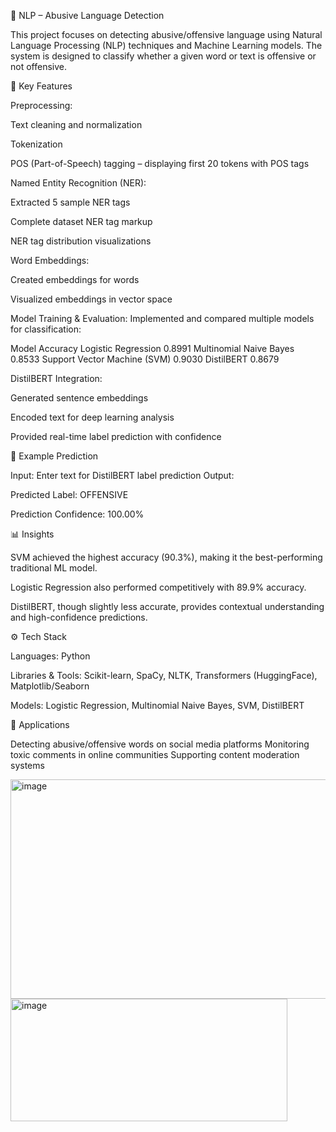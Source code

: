 🚨 NLP – Abusive Language Detection

This project focuses on detecting abusive/offensive language using Natural Language Processing (NLP) techniques and Machine Learning models. The system is designed to classify whether a given word or text is offensive or not offensive.

🔑 Key Features

Preprocessing:

Text cleaning and normalization

Tokenization

POS (Part-of-Speech) tagging – displaying first 20 tokens with POS tags

Named Entity Recognition (NER):

Extracted 5 sample NER tags

Complete dataset NER tag markup

NER tag distribution visualizations

Word Embeddings:

Created embeddings for words

Visualized embeddings in vector space

Model Training & Evaluation:
Implemented and compared multiple models for classification:

Model	Accuracy
Logistic Regression	0.8991
Multinomial Naive Bayes	0.8533
Support Vector Machine (SVM)	0.9030
DistilBERT	0.8679

DistilBERT Integration:

Generated sentence embeddings

Encoded text for deep learning analysis

Provided real-time label prediction with confidence

🎯 Example Prediction

Input: Enter text for DistilBERT label prediction
Output:

Predicted Label: OFFENSIVE

Prediction Confidence: 100.00%

📊 Insights

SVM achieved the highest accuracy (90.3%), making it the best-performing traditional ML model.

Logistic Regression also performed competitively with 89.9% accuracy.

DistilBERT, though slightly less accurate, provides contextual understanding and high-confidence predictions.

⚙️ Tech Stack

Languages: Python

Libraries & Tools: Scikit-learn, SpaCy, NLTK, Transformers (HuggingFace), Matplotlib/Seaborn

Models: Logistic Regression, Multinomial Naive Bayes, SVM, DistilBERT

📌 Applications

Detecting abusive/offensive words on social media platforms
Monitoring toxic comments in online communities
Supporting content moderation systems

<img width="855" height="351" alt="image" src="https://github.com/user-attachments/assets/e507befc-ac47-48c8-933b-4c9f3e588e5a" />
<img width="443" height="196" alt="image" src="https://github.com/user-attachments/assets/ec3994d9-52e2-4519-96f7-8de069341cb4" />





